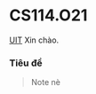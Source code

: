# CS114.O21
[UIT](https://upload.wikimedia.org/wikipedia/commons/3/38/Logo_UIT_updated.jpg)
Xin chào.

### Tiêu đề
> Note nè
